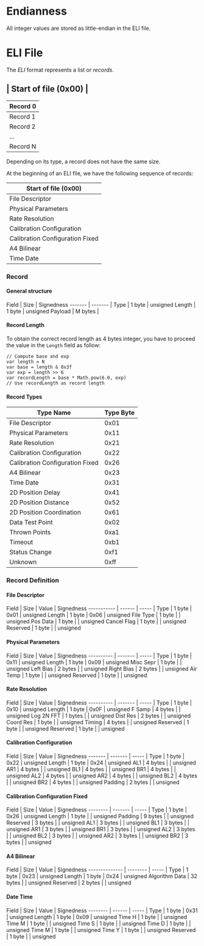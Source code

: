 # Endianness
All integer values are stored as little-endian in the ELI file.

# ELI File
The _ELI_ format represents a list or _records_.

## | Start of file (0x00) |

| Record 0
| --------
| Record 1
| Record 2
| ...
| Record N

Depending on its type, a record does not have the same size.

At the beginning of an ELI file, we have the following sequence of records:

| Start of file (0x00)
| -------------------------------
| File Descriptor
| Physical Parameters
| Rate Resolution
| Calibration Configuration
| Calibration Configuration Fixed
| A4 Bilinear
| Time Date

### Record
#### General structure

Field   | Size    | Signedness
------- | ------- |
Type    | 1 byte  | unsigned
Length  | 1 byte  | unsigned
Payload | M bytes |

#### Record Length
To obtain the correct record length as 4 bytes integer, you have to proceed the value in the `Length` field as follow:

```
// Compute base and exp
var length = N
var base = length & 0x3f
var exp = length >> 6
var recordLength = base * Math.pow(6.0, exp)
// Use recordLength as record length
```

#### Record Types

Type Name                       | Type Byte
------------------------------- | ---------
File Descriptor                 | 0x01      |
Physical Parameters             | 0x11      |
Rate Resolution                 | 0x21      |
Calibration Configuration       | 0x22      |
Calibration Configuration Fixed | 0x26      |
A4 Bilinear                     | 0x23      |
Time Date                       | 0x31      |
2D Position Delay               | 0x41      |
2D Position Distance            | 0x52      |
2D Position Coordination        | 0x61      |
Data Test Point                 | 0x02      |
Thrown Points                   | 0xa1      |
Timeout                         | 0xb1      |
Status Change                   | 0xf1      |
Unknown                         | 0xff      |

### Record Definition
#### File Descriptor

Field       | Size   | Value | Signedness
----------- | ------ | ----- |
Type        | 1 byte | 0x01  | unsigned
Length      | 1 byte | 0x06  | unsigned
File Type   | 1 byte |       | unsigned
Pos Data    | 1 byte |       | unsigned
Cancel Flag | 1 byte |       | unsigned
Reserved    | 1 byte |       | unsigned

#### Physical Parameters

Field      | Size    | Value | Signedness
---------- | ------- | ----- |
Type       | 1 byte  | 0x11  | unsigned
Length     | 1 byte  | 0x09  | unsigned
Misc Sepr  | 1 byte  |       | unsigned
Left Bias  | 2 bytes |       | unsigned
Right Bias | 2 bytes |       | unsigned
Air Temp   | 1 byte  |       | unsigned
Reserved   | 1 byte  |       | unsigned

#### Rate Resolution

Field      | Size    | Value | Signedness
---------- | ------- | ----- |
Type       | 1 byte  | 0x10  | unsigned
Length     | 1 byte  | 0x0F  | unsigned
F Samp     | 4 bytes |       | unsigned
Log 2N FFT | 1 bytes |       | unsigned
Dist Res   | 2 bytes |       | unsigned
Coord Res  | 1 byte  |       | unsigned
Timing     | 4 bytes |       | unsigned
Reserved   | 1 byte  |       | unsigned
Reserved   | 1 byte  |       | unsigned

#### Calibration Configuration

Field   | Size    | Value | Signedness
------- | ------- | ----- |
Type    | 1 byte  | 0x22  | unsigned
Length  | 1 byte  | 0x24  | unsigned
AL1     | 4 bytes |       | unsigned
AR1     | 4 bytes |       | unsigned
BL1     | 4 bytes |       | unsigned
BR1     | 4 bytes |       | unsigned
AL2     | 4 bytes |       | unsigned
AR2     | 4 bytes |       | unsigned
BL2     | 4 bytes |       | unsigned
BR2     | 4 bytes |       | unsigned
Padding | 2 bytes |       | unsigned

#### Calibration Configuration Fixed

Field    | Size    | Value | Signedness
-------- | ------- | ----- |
Type     | 1 byte  | 0x26  | unsigned
Length   | 1 byte  |       | unsigned
Padding  | 9 bytes |       | unsigned
Reserved | 3 bytes |       | unsigned
AL1      | 3 bytes |       | unsigned
BL1      | 3 bytes |       | unsigned
AR1      | 3 bytes |       | unsigned
BR1      | 3 bytes |       | unsigned
AL2      | 3 bytes |       | unsigned
BL2      | 3 bytes |       | unsigned
AR2      | 3 bytes |       | unsigned
BR2      | 3 bytes |       | unsigned

#### A4 Bilinear

Field          | Size     | Value | Signedness
-------------- | -------- | ----- |
Type           | 1 byte   | 0x23  | unsigned
Length         | 1 byte   | 0x24  | unsigned
Algorithm Data | 32 bytes |       | unsigned
Reserved       | 2 bytes  |       | unsigned

#### Date Time

Field    | Size   | Value | Signedness
-------- | ------ | ----- |
Type     | 1 byte | 0x31  | unsigned
Length   | 1 byte | 0x09  | unsigned
Time H   | 1 byte |       | unsigned
Time M   | 1 byte |       | unsigned
Time S   | 1 byte |       | unsigned
Time D   | 1 byte |       | unsigned
Time M   | 1 byte |       | unsigned
Time Y   | 1 byte |       | unsigned
Reserved | 1 byte |       | unsigned
